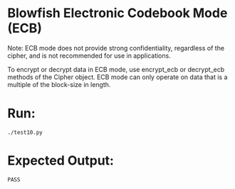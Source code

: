 # Blowfish Electronic Codebook Mode (ECB)

Note: ECB mode does not provide strong confidentiality, regardless of the cipher, and is not recommended for use in applications.

To encrypt or decrypt data in ECB mode, use encrypt_ecb or decrypt_ecb methods of the Cipher object. ECB mode can only operate on data that is a multiple of the block-size in length.

# Run:

`./test10.py`

# Expected Output:


```
PASS
```

